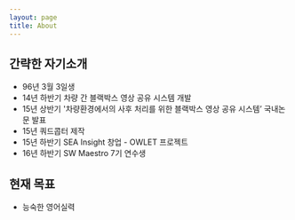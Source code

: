 ```yaml
---
layout: page
title: About
---
```

## **간략한 자기소개**

* 96년 3월 3일생
* 14년 하반기 차량 간 블랙박스 영상 공유 시스템 개발
* 15년 상반기 '차량환경에서의 사후 처리를 위한 블랙박스 영상 공유 시스템’ 국내논문 발표
* 15년 쿼드콥터 제작
* 15년 하반기 SEA Insight 창업 - OWLET 프로젝트
* 16년 하반기 SW Maestro 7기 연수생

## **현재 목표**
* 능숙한 영어실력
